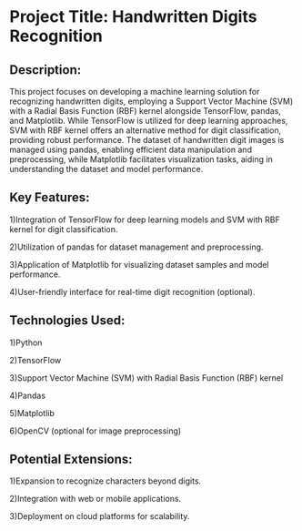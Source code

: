 # Project Title: Handwritten Digits Recognition

## Description:
This project focuses on developing a machine learning solution for recognizing handwritten digits, employing a Support Vector Machine (SVM) with a Radial Basis Function (RBF) kernel alongside TensorFlow, pandas, and Matplotlib. While TensorFlow is utilized for deep learning approaches, SVM with RBF kernel offers an alternative method for digit classification, providing robust performance. The dataset of handwritten digit images is managed using pandas, enabling efficient data manipulation and preprocessing, while Matplotlib facilitates visualization tasks, aiding in understanding the dataset and model performance.
## Key Features:

1)Integration of TensorFlow for deep learning models and SVM with RBF kernel for digit classification.

2)Utilization of pandas for dataset management and preprocessing.

3)Application of Matplotlib for visualizing dataset samples and model performance.

4)User-friendly interface for real-time digit recognition (optional).

## Technologies Used:

1)Python

2)TensorFlow

3)Support Vector Machine (SVM) with Radial Basis Function (RBF) kernel

4)Pandas

5)Matplotlib

6)OpenCV (optional for image preprocessing)

## Potential Extensions:
1)Expansion to recognize characters beyond digits.

2)Integration with web or mobile applications.

3)Deployment on cloud platforms for scalability.
